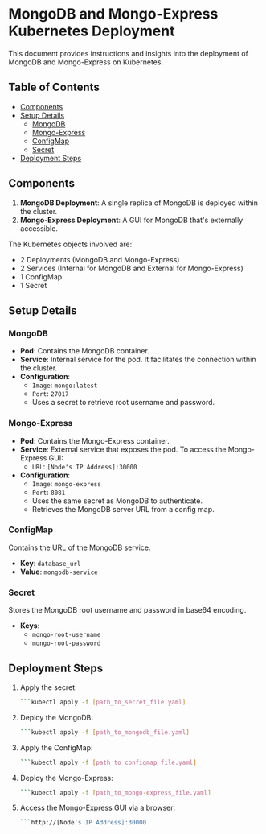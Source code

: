 # MongoDB and Mongo-Express Kubernetes Deployment

This document provides instructions and insights into the deployment of MongoDB and Mongo-Express on Kubernetes.

## Table of Contents

- [Components](#components)
- [Setup Details](#setup-details)
  - [MongoDB](#mongodb)
  - [Mongo-Express](#mongo-express)
  - [ConfigMap](#configmap)
  - [Secret](#secret)
- [Deployment Steps](#deployment-steps)

## Components

1. **MongoDB Deployment**: A single replica of MongoDB is deployed within the cluster.
2. **Mongo-Express Deployment**: A GUI for MongoDB that's externally accessible.

The Kubernetes objects involved are:
- 2 Deployments (MongoDB and Mongo-Express)
- 2 Services (Internal for MongoDB and External for Mongo-Express)
- 1 ConfigMap
- 1 Secret

## Setup Details

### MongoDB

- **Pod**: Contains the MongoDB container.
- **Service**: Internal service for the pod. It facilitates the connection within the cluster.
- **Configuration**:
  - `Image`: `mongo:latest`
  - `Port`: `27017`
  - Uses a secret to retrieve root username and password.

### Mongo-Express

- **Pod**: Contains the Mongo-Express container.
- **Service**: External service that exposes the pod. To access the Mongo-Express GUI:
  - `URL`: `[Node's IP Address]:30000`
- **Configuration**:
  - `Image`: `mongo-express`
  - `Port`: `8081`
  - Uses the same secret as MongoDB to authenticate.
  - Retrieves the MongoDB server URL from a config map.

### ConfigMap 

Contains the URL of the MongoDB service.
- **Key**: `database_url`
- **Value**: `mongodb-service`

### Secret

Stores the MongoDB root username and password in base64 encoding.
- **Keys**: 
  - `mongo-root-username`
  - `mongo-root-password`

## Deployment Steps

1. Apply the secret:
   ```bash
   ```kubectl apply -f [path_to_secret_file.yaml]


2. Deploy the MongoDB:
   ```bash
   ```kubectl apply -f [path_to_mongodb_file.yaml]


3. Apply the ConfigMap:
   ```bash
   ```kubectl apply -f [path_to_configmap_file.yaml]

4. Deploy the Mongo-Express:
   ```bash
   ```kubectl apply -f [path_to_mongo-express_file.yaml]

5. Access the Mongo-Express GUI via a browser:
    ```bash
    ```http://[Node's IP Address]:30000
